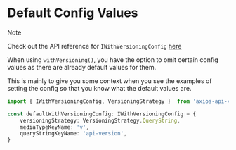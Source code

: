 # Default Config Values

> [!NOTE]
> Check out the API reference for `IWithVersioningConfig` [here](api/types/IWithVersioningConfig.md)

When using `withVersioning()`, you have the option to omit certain config values as there are already default values for them.

This is mainly to give you some context when you see the examples of setting the config so that you know what the
default values are.

```typescript
import { IWithVersioningConfig, VersioningStrategy }  from 'axios-api-versioning`;

const defaultWithVersioningConfig: IWithVersioningConfig = {
    versioningStrategy: VersioningStrategy.QueryString,
    mediaTypeKeyName: 'v',
    queryStringKeyName: 'api-version',
}
```
